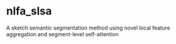 # nlfa_slsa
A sketch semantic segmentation method using novel local feature aggregation and segment-level self-attention
